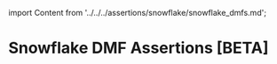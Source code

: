 import Content from '../../../assertions/snowflake/snowflake_dmfs.md';

# Snowflake DMF Assertions [BETA]

<Content />
